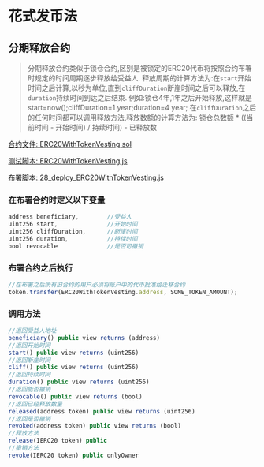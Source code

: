 # 花式发币法

## 分期释放合约
> 分期释放合约类似于锁仓合约,区别是被锁定的ERC20代币将按照合约布署时规定的时间周期逐步释放给受益人.
> 释放周期的计算方法为:在`start`开始时间之后计算,以秒为单位,直到`cliffDuration`断崖时间之后可以释放,在`duration`持续时间到达之后结束.
> 例如:锁仓4年,1年之后开始释放,这样就是start=now();cliffDuration=1 year;duration=4 year;
> 在`cliffDuration`之后的任何时间都可以调用释放方法,释放数额的计算方法为: 锁仓总数额 * ((当前时间 - 开始时间) / 持续时间) - 已释放数


[合约文件: ERC20WithTokenVesting.sol](https://github.com/darrenli6/MintCoin/blob/master/contracts/Multi/ERC20WithTokenVesting.sol)

[测试脚本: ERC20WithTokenVesting.js](https://github.com/darrenli6/MintCoin/blob/master/test/Multi/ERC20WithTokenVesting.js)

[布署脚本: 28_deploy_ERC20WithTokenVesting.js](https://github.com/darrenli6/MintCoin/blob/master/migrations/28_deploy_ERC20WithTokenVesting.js)

### 在布署合约时定义以下变量
```javascript
address beneficiary,        //受益人
uint256 start,              //开始时间
uint256 cliffDuration,      //断崖时间
uint256 duration,           //持续时间
bool revocable              //是否可撤销
```
### 布署合约之后执行
```javascript
//在布署之后所有旧合约的用户必须将账户中的代币批准给迁移合约
token.transfer(ERC20WithTokenVesting.address, SOME_TOKEN_AMOUNT);
```
### 调用方法
```javascript
//返回受益人地址
beneficiary() public view returns (address)
//返回开始时间
start() public view returns (uint256)
//返回断崖时间
cliff() public view returns (uint256)
//返回持续时间
duration() public view returns (uint256)
//返回能否撤销
revocable() public view returns (bool)
//返回已经释放数量
released(address token) public view returns (uint256)
//返回是否撤销
revoked(address token) public view returns (bool)
//释放方法
release(IERC20 token) public
//撤销方法
revoke(IERC20 token) public onlyOwner
```
